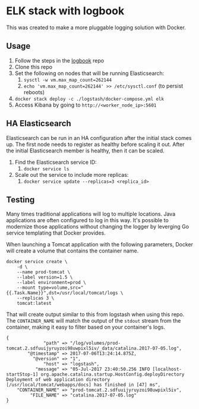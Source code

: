 # ELK stack with logbook

This was created to make a more pluggable logging solution with Docker.

## Usage

1. Follow the steps in the [logbook](https://github.com/ahromis/logbook) repo
2. Clone this repo
3. Set the following on nodes that will be running Elasticsearch:
    1. `sysctl -w vm.max_map_count=262144`
    2. `echo 'vm.max_map_count=262144' >> /etc/sysctl.conf` (to persist reboots)
4. `docker stack deploy -c ./logstash/docker-compose.yml elk`
5. Access Kibana by going to `http://<worker_node_ip>:5601`

## HA Elasticsearch

Elasticsearch can be run in an HA configuration after the initial stack comes up. The first node needs to register as healthy before scaling it out. After the initial Elasticsearch member is healthy, then it can be scaled.

1. Find the Elasticsearch service ID:
    1. `docker service ls`
2. Scale out the service to include more replicas:
    1. `docker service update --replicas=3 <replica_id>`

## Testing

Many times traditional applications will log to multiple locations. Java applications are often configured to log in this way. It's possible to modernize those applications without changing the logger by leverging Go service templating that Docker provides.

When launching a Tomcat application with the following parameters, Docker will create a volume that contains the container name.

```
docker service create \
    -d \
    --name prod-tomcat \
    --label version=1.5 \
    --label environment=prod \
    --mount type=volume,src="{{.Task.Name}}",dst=/usr/local/tomcat/logs \
    --replicas 3 \
    tomcat:latest
```

That will create output similar to this from logstash when using this repo. The `CONTAINER_NAME` will match the output of the `stdout` stream from the container, making it easy to filter based on your container's logs.

```
{
              "path" => "/log/volumes/prod-tomcat.2.sdfuuijyruyzoi98uwpixl5iv/_data/catalina.2017-07-05.log",
        "@timestamp" => 2017-07-06T13:24:14.875Z,
          "@version" => "1",
              "host" => "logstash",
           "message" => "05-Jul-2017 23:40:50.256 INFO [localhost-startStop-1] org.apache.catalina.startup.HostConfig.deployDirectory Deployment of web application directory [/usr/local/tomcat/webapps/docs] has finished in [47] ms",
    "CONTAINER_NAME" => "prod-tomcat.2.sdfuuijyruyzoi98uwpixl5iv",
         "FILE_NAME" => "catalina.2017-07-05.log"
}
```
